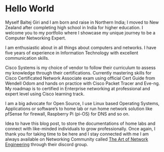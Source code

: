 # Hello World

Myself Baltej Giri and I am born and raise in Northern India; I moved to New Zealand after completing high school in India for higher education. I welcome you to my portfolio where I showcase my unique journey to be a Computer Networking Expert.

I am enthusiastic about in all things about computers and networks. I have five years of experience in Information Technology with excellent communication skills.

Cisco Systems is my choice of vendor to follow their curriculum to assess my knowledge through their certifications. Currently mastering skills for Cisco Certificated Network Associate exam using official Cert Guide from Wendell Odom and hands on practice with Cisco Packet Tracer and Eve-ng. My roadmap is to certified in Enterprise networking at professional and expert level using Cisco learning track.

I am a big advocate for Open Source, I use Linux based Operating Systems, Applications or software’s to home lab or run home network solution like pfSense for firewall, Raspberry Pi (pi-OS) for DNS and so on.

Idea to have this blog post, to store the documentations of home labs and connect with like-minded individuals to grow professionally. Once again, I thank you for taking time to be here and I stay connected with me I am always available on Networking Community called [The Art of Network Engineering](https://artofnetworkengineering.com/) through their discord group.
